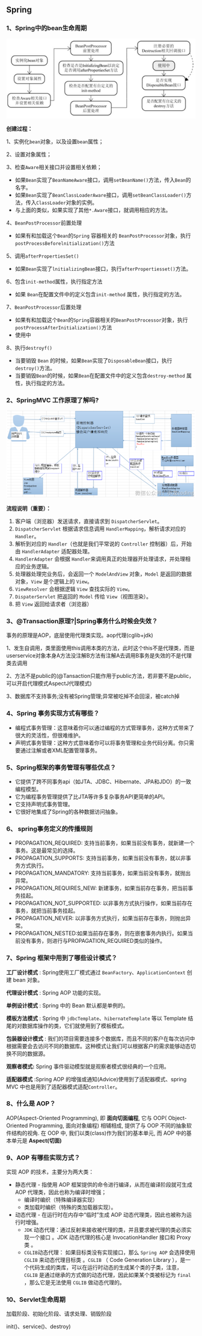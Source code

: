 ## Spring

### 1、Spring中的bean生命周期

![img](Spring.assets/1583675090641_51.png)

**创建过程：**

1、实例化`bean`对象，以及设置`bean`属性；

2、设置对象属性；

3、检查`Aware`相关接口并设置相关依赖；

- 如果`Bean`实现了`BeanNameAware`接口，调用`setBeanName()`方法，传入`Bean`的名字。
- 如果`Bean`实现了`BeanClassLoaderAware`接口，调用`setBeanClassLoader()`方法，传入`ClassLoader`对象的实例。
- 与上面的类似，如果实现了其他`*.Aware`接口，就调用相应的方法。

4、`BeanPostProcessor`前置处理

- 如果有和加载这个`Bean`的`Spring` 容器相关的 `BeanPostProcessor`对象，执行`postProcessBeforelnitialization()`方法

5、调用`afterPropertiesSet()`

- 如果`Bean`实现了`lnitializingBean`接口，执行`afterPropertiesset()`方法。

6、包含`init-method`属性，执行指定方法

- 如果 `Bean`在配置文件中的定义包含`init-method` 属性，执行指定的方法。

7、`BeanPostProcessor`后置处理

- 如果有和加载这个`Bean`的`Spring`容器相关的`BeanPostProcessor`对象，执行`postProcessAfterInitialization()`方法
- 使用中

8、执行`destroyf()`

- 当要销毁 `Bean` 的时候，如果`Bean`实现了`DisposableBean`接口，执行`destroy()`方法。
- 当要销毁`Bean`的时候，如果`Bean`在配置文件中的定义包含`destroy-method` 属性，执行指定的方法。

### 2、SpringMVC 工作原理了解吗?

![image.png](Spring.assets/1627444689715-3ac87494-a514-4244-9220-77749714193a.png)

**流程说明（重要）：**

1. 客户端（浏览器）发送请求，直接请求到 `DispatcherServlet`。
2. `DispatcherServlet` 根据请求信息调用 `HandlerMapping`，解析请求对应的 `Handler`。
3. 解析到对应的 `Handler`（也就是我们平常说的 `Controller` 控制器）后，开始由 `HandlerAdapter` 适配器处理。
4. `HandlerAdapter` 会根据 `Handler`来调用真正的处理器开处理请求，并处理相应的业务逻辑。
5. 处理器处理完业务后，会返回一个 `ModelAndView` 对象，`Model` 是返回的数据对象，`View` 是个逻辑上的 `View`。
6. `ViewResolver` 会根据逻辑 `View` 查找实际的 `View`。
7. `DispaterServlet` 把返回的 `Model` 传给 `View`（视图渲染）。
8. 把 `View` 返回给请求者（浏览器）

### 3、@Transaction原理?|Spring事务什么时候会失效？

事务的原理是AOP，底层使用代理类实现。aop代理(cglib+jdk)

1、发生自调用，类里面使用this调用本类的方法，此时这个this不是代理类，而是userservice对象本身A方法没注解B方法有注解A去调用B事务是失效的不是代理类去调用

2、方法不是public的(@Tansaction只能作用于public方法，若非要不是public，可以开启代理模式AspectJ代理模式)

3、数据库不支持事务;没有被Spring管理;异常被吃掉不会回滚，被catch掉

### 4、Spring 事务实现方式有哪些？

- 编程式事务管理：这意味着你可以通过编程的方式管理事务，这种方式带来了很大的灵活性，但很难维护。
- 声明式事务管理：这种方式意味着你可以将事务管理和业务代码分离。你只需要通过注解或者XML配置管理事务。

### 5、Spring框架的事务管理有哪些优点？

- 它提供了跨不同事务api（如JTA、JDBC、Hibernate、JPA和JDO）的一致编程模型。
- 它为编程事务管理提供了比JTA等许多复杂事务API更简单的API。
- 它支持声明式事务管理。
- 它很好地集成了Spring的各种数据访问抽象。

### 6、 spring事务定义的传播规则

- PROPAGATION_REQUIRED: 支持当前事务，如果当前没有事务，就新建一个事务。这是最常见的选择。
- PROPAGATION_SUPPORTS: 支持当前事务，如果当前没有事务，就以非事务方式执行。
- PROPAGATION_MANDATORY: 支持当前事务，如果当前没有事务，就抛出异常。
- PROPAGATION_REQUIRES_NEW: 新建事务，如果当前存在事务，把当前事务挂起。
- PROPAGATION_NOT_SUPPORTED: 以非事务方式执行操作，如果当前存在事务，就把当前事务挂起。
- PROPAGATION_NEVER: 以非事务方式执行，如果当前存在事务，则抛出异常。
- PROPAGATION_NESTED:如果当前存在事务，则在嵌套事务内执行。如果当前没有事务，则进行与PROPAGATION_REQUIRED类似的操作。

### 7、Spring 框架中用到了哪些设计模式？

**工厂设计模式** : Spring使用工厂模式通过 `BeanFactory`、`ApplicationContext` 创建 bean 对象。

**代理设计模式** : Spring AOP 功能的实现。

**单例设计模式** : Spring 中的 Bean 默认都是单例的。

**模板方法模式** : Spring 中 `jdbcTemplate`、`hibernateTemplate` 等以 Template 结尾的对数据库操作的类，它们就使用到了模板模式。

**包装器设计模式** : 我们的项目需要连接多个数据库，而且不同的客户在每次访问中根据需要会去访问不同的数据库。这种模式让我们可以根据客户的需求能够动态切换不同的数据源。

**观察者模式:** Spring 事件驱动模型就是观察者模式很经典的一个应用。

**适配器模式** :Spring AOP 的增强或通知(Advice)使用到了适配器模式、spring MVC 中也是用到了适配器模式适配`Controller`。

### 8、什么是 AOP？

AOP(Aspect-Oriented Programming), 即 **面向切面编程**, 它与 OOP( Object-Oriented Programming, 面向对象编程) 相辅相成, 提供了与 OOP 不同的抽象软件结构的视角. 在 OOP 中, 我们以类(class)作为我们的基本单元, 而 AOP 中的基本单元是 **Aspect(切面)**

### 9、AOP 有哪些实现方式？

实现 AOP 的技术，主要分为两大类：

- 静态代理 - 指使用 AOP 框架提供的命令进行编译，从而在编译阶段就可生成 AOP 代理类，因此也称为编译时增强；
  - 编译时编织（特殊编译器实现）
  - 类加载时编织（特殊的类加载器实现）。
- 动态代理 - 在运行时在内存中“临时”生成 AOP 动态代理类，因此也被称为运行时增强。
  - `JDK` 动态代理：通过反射来接收被代理的类，并且要求被代理的类必须实现一个接口 。JDK 动态代理的核心是 InvocationHandler 接口和 Proxy 类 。
  - `CGLIB`动态代理： 如果目标类没有实现接口，那么 `Spring AOP` 会选择使用 `CGLIB` 来动态代理目标类 。`CGLIB` （ Code Generation Library ），是一个代码生成的类库，可以在运行时动态的生成某个类的子类，注意， `CGLIB` 是通过继承的方式做的动态代理，因此如果某个类被标记为 `final` ，那么它是无法使用 `CGLIB` 做动态代理的。

### 10、Servlet生命周期

加载阶段、初始化阶段、请求处理、销毁阶段

init()、service()、destroy)
